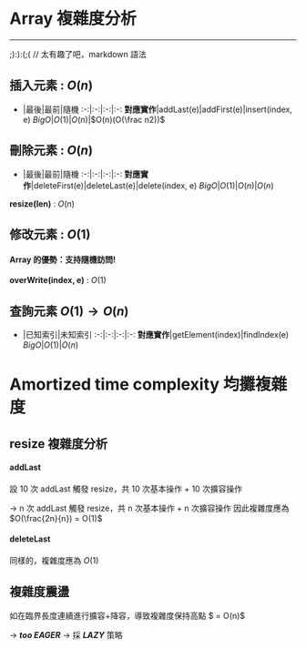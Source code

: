 # Array 複雜度分析
---

;):):(;( // 太有趣了吧，markdown 語法
<!-- 練習數學表達式 -->

## 插入元素 : $O(n)$


- |最後|最前|隨機
:-:|:-:|:-:|:-:
**對應實作**|addLast(e)|addFirst(e)|insert(index, e)
$BigO$|$O(1)$|$O(n)$|$O(n)(O(\frac n2))$



<!-- $$ f(x,y,z) = 3y^2z \left( 3+\frac{7x+5}{1+y^2} \right) $$ -->


## 刪除元素 : $O(n)$


- |最後|最前|隨機
:-:|:-:|:-:|:-:
**對應實作**|deleteFirst(e)|deleteLast(e)|delete(index, e)
$BigO$|$O(1)$|$O(n)$|$O(n)$


**resize(len)** : $O(n)$


## 修改元素 : $O(1)$
#### Array 的優勢：支持隨機訪問!

**overWrite(index, e)** : $O(1)$

## 查詢元素 $O(1)→O(n)$

- |已知索引|未知索引
:-:|:-:|:-:|:-:
**對應實作**|getElement(index)|findIndex(e)
$BigO$|$O(1)$|$O(n)$

# Amortized time complexity 均攤複雜度
## resize 複雜度分析
#### addLast

設 10 次 addLast 觸發 resize，共 10 次基本操作 + 10 次擴容操作

→ n 次 addLast 觸發 resize，共 n 次基本操作 + n 次擴容操作
因此複雜度應為 $O(\frac{2n}{n}) = O(1)$
#### deleteLast
同樣的，複雜度應為 $O(1)$

## 複雜度震盪
如在臨界長度連續進行擴容+降容，導致複雜度保持高點 $ = O(n)$

→ ***too EAGER*** → 採 ***LAZY*** 策略